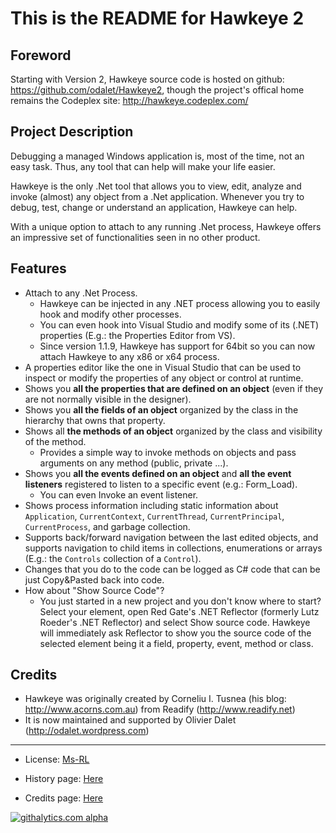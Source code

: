 This is the README for Hawkeye 2
================================

Foreword
--------

Starting with Version 2, Hawkeye source code is hosted on github: <https://github.com/odalet/Hawkeye2>, though the project's offical home remains the Codeplex site: <http://hawkeye.codeplex.com/>

Project Description
-------------------

Debugging a managed Windows application is, most of the time, not an easy task. Thus, any tool that can help will make your life easier.

Hawkeye is the only .Net tool that allows you to view, edit, analyze and invoke (almost) any object from a .Net application. Whenever you try to debug, test, change or understand an application, Hawkeye can help.

With a unique option to attach to any running .Net process, Hawkeye offers an impressive set of functionalities seen in no other product.

Features
--------

* Attach to any .Net Process.
	* Hawkeye can be injected in any .NET process allowing you to easily hook and modify other processes.
	* You can even hook into Visual Studio and modify some of its (.NET) properties (E.g.: the Properties Editor from VS).
	* Since version 1.1.9, Hawkeye has support for 64bit so you can now attach Hawkeye to any x86 or x64 process.
* A properties editor like the one in Visual Studio that can be used to inspect or modify the properties of any object or control at runtime.
* Shows you **all the properties that are defined on an object** (even if they are not normally visible in the designer).
* Shows you **all the fields of an object** organized by the class in the hierarchy that owns that property.
* Shows all **the methods of an object** organized by the class and visibility of the method.
	* Provides a simple way to invoke methods on objects and pass arguments on any method (public, private ...).
* Shows you **all the events defined on an object** and **all the event listeners** registered to listen to a specific event (e.g.: Form_Load).
	* You can even Invoke an event listener.
* Shows process information including static information about `Application`, `CurrentContext`, `CurrentThread`, `CurrentPrincipal`, `CurrentProcess`, and garbage collection.
* Supports back/forward navigation between the last edited objects, and supports navigation to child items in collections, enumerations or arrays (E.g.: the `Controls` collection of a `Control`).
* Changes that you do to the code can be logged as C# code that can be just Copy&Pasted back into code.
* How about "Show Source Code"?
	* You just started in a new project and you don't know where to start? Select your element, open Red Gate's .NET Reflector (formerly Lutz Roeder's .NET Reflector) and select Show source code. Hawkeye will immediately ask Reflector to show you the source code of the selected element being it a field, property, event, method or class.

Credits
-------
* Hawkeye was originally created by Corneliu I. Tusnea (his blog: <http://www.acorns.com.au>) from Readify (<http://www.readify.net>)
* It is now maintained and supported by Olivier Dalet (<http://odalet.wordpress.com>)

---

* License: [Ms-RL][msrl]
* History page: [Here][history]
* Credits page: [Here][credits]

  [msrl]: src/License.md "MS-RL License"
  [history]: src/History.md "History"
  [credits]: src/Credits.md "Credits"
  
[![githalytics.com alpha](https://cruel-carlota.gopagoda.com/77cb179f76b1e303722ade7ead633dc6 "githalytics.com")](http://githalytics.com/odalet/Hawkeye2)  
